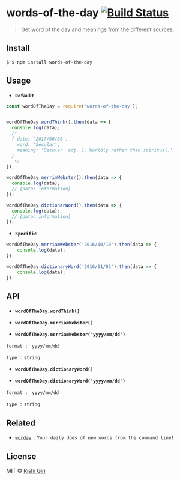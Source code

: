 # words-of-the-day [![Build Status](https://travis-ci.org/CodeDotJS/words-of-the-day.svg?branch=master)](https://travis-ci.org/CodeDotJS/words-of-the-day)

> Get word of the day and meanings from the different sources.

## Install

```
$ $ npm install words-of-the-day
```

## Usage

- __`Default`__

```js
const wordOfTheDay = require('words-of-the-day');


wordOfTheDay.wordThink().then(data => {
  console.log(data);
  /*
  { date: '2017/06/30',
    word: 'Secular',
    meaning: 'Secular  adj. 1. Worldly rather than spiritual.'
  }
   */
});

wordOfTheDay.merrimWebster().then(data => {
  console.log(data);
  // {data: information}
});

wordOfTheDay.dictionarWord().then(data => {
  console.log(data);
  // {data: information}
});

```
- __`Specific`__

```js
wordOfTheDay.merriamWebster('2016/10/10').then(data => {
	console.log(data);
});

wordOfTheDay.dictionaryWord('2016/01/03').then(data => {
	console.log(data);
});
```

## API

- __`wordOfTheDay.wordThink()`__

- __`wordOfTheDay.merriamWebster()`__

- __`wordOfTheDay.merriamWebster('yyyy/mm/dd')`__

`format : ` `yyyy/mm/dd`

`type :` `string`

- __`wordOfTheDay.dictionaryWord()`__

- __`wordOfTheDay.dictionaryWord('yyyy/mm/dd')`__

`format : ` `yyyy/mm/dd`

`type :` `string`

## Related

- [`worday`](https://github.com/CodeDotJS/worday) `:` `Your daily does of new words from the command line!`

## License

MIT &copy; [Rishi Giri](http://rishigiri.ml)
